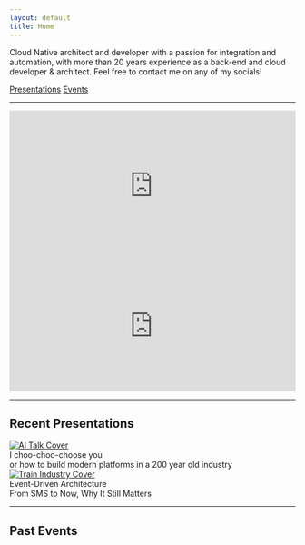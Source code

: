 ```yaml
---
layout: default
title: Home
---
```

Cloud Native architect and developer with a passion for integration and automation, with more than 20 years experience as a back-end and cloud developer & architect. Feel free to contact me on any of my socials!
<link rel="stylesheet" href="/assets/css/index.css">
<div class="jump-links">
  <a href="#recent-presentations" class="jump-btn">Presentations</a>
  <a href="#events" class="jump-btn">Events</a>
</div>
<hr>
<div class="embeds-row">
  <iframe src="https://www.linkedin.com/embed/feed/update/urn:li:share:7331581446169497600?collapsed=1" height="265" width="504" frameborder="0" allowfullscreen="" title="Embedded post"></iframe>
  <iframe src="https://www.linkedin.com/embed/feed/update/urn:li:share:7344265018458189825?collapsed=1" height="230" width="504" frameborder="0" allowfullscreen="" title="Embedded post"></iframe>
</div>
<hr>
<h2 id="recent-presentations">Recent Presentations</h2>
<div class="gallery">
  <div class="gallery-item">
    <a href="https://slides.manfred.no/choo-choo" target="_blank" rel="noopener">
      <img src="{{ '/images/choo-choo-cover.png' | relative_url }}" alt="AI Talk Cover">
    </a>
    <div class="gallery-title">I choo-choo-choose you</div>
    <div class="gallery-subtitle">or how to build modern platforms in a 200 year old industry</div>
  </div>
  <div class="gallery-item">
    <a href="https://slides.manfred.no/eda-sms-to-now" target="_blank" rel="noopener">
      <img src="{{ '/images/eda-cover.png' | relative_url }}" alt="Train Industry Cover">
    </a>
    <div class="gallery-title">Event-Driven Architecture</div>
    <div class="gallery-subtitle">From SMS to Now, Why It Still Matters</div>
  </div>
  <!-- Add more presentations as needed -->
</div>
<hr>
<span id="events"></span>
<div id="upcoming-section" style="display:none">
  <h2>Upcoming Events</h2>
  <ul id="upcoming-events"></ul>
</div>

<h2>Past Events</h2>
<ul id="past-events"></ul>

<script src="/assets/js/formatDate.js"></script>
<script src="/assets/js/eventsLoader.js"></script>
<script>
const apiUrl = "https://sessionize.com/api/speaker/json/42z601511p";
window.loadEvents && window.loadEvents(apiUrl);
</script>
